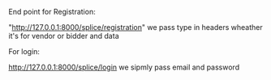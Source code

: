 
End point for Registration:

"http://127.0.0.1:8000/splice/registration"
we pass type in headers wheather it's for vendor or bidder
and data

For login:

http://127.0.0.1:8000/splice/login
we sipmly pass email and password